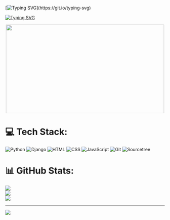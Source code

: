 [![Typing SVG](https://readme-typing-svg.demolab.com?font=Fira+Code&weight=700&size=50&duration=500&pause=1000&color=009838&center=true&vCenter=true&repeat=false&random=false&width=1000&lines=Welcome+to+my+GitHub+profile!)](https://git.io/typing-svg)

[![Typing SVG](https://readme-typing-svg.demolab.com?font=Fira+Code&weight=600&size=50&duration=1500&pause=500&color=00C3D1&center=true&multiline=true&repeat=false&random=false&width=1700&height=200&lines=My+name+is+Petko+Todorov;I'm+a+passionate+developer+and+technology+enthusiast;Here's+a+glimpse+of+my+tech+stack+and+some+GitHub+stats%3A+)](https://git.io/typing-svg)

<p align="center">
  <img src="https://user-images.githubusercontent.com/100520661/190483447-e05d90bb-efa0-48c6-bae5-b5b751a8b917.gif" width="500" height="280" />
</p>


# 💻 Tech Stack:
![Python](https://img.shields.io/badge/Python-306998?style=for-the-badge&logo=python&logoColor=white)
![Django](https://img.shields.io/badge/Django-092E20?style=for-the-badge&logo=django&logoColor=white)
![HTML](https://img.shields.io/badge/HTML-E34F26?style=for-the-badge&logo=html5&logoColor=ffffff)
![CSS](https://img.shields.io/badge/CSS-1572B6?style=for-the-badge&logo=css3&logoColor=white)
![JavaScript](https://img.shields.io/badge/JavaScript-C8B44F?style=for-the-badge&logo=javascript&logoColor=white)
![Git](https://img.shields.io/badge/Git-F05032?style=for-the-badge&logo=git&logoColor=white)
![Sourcetree](https://img.shields.io/badge/Sourcetree-0052CC?style=for-the-badge&logo=git&logoColor=white)


# 📊 GitHub Stats:
![](https://github-readme-stats.vercel.app/api?username=petko940&theme=highcontrast&hide_border=false&include_all_commits=true&count_private=false)<br/>
![](https://github-readme-streak-stats.herokuapp.com/?user=petko940&theme=highcontrast&hide_border=false)<br/>
![](https://github-readme-stats.vercel.app/api/top-langs/?username=petko940&theme=highcontrast&hide_border=false&include_all_commits=true&count_private=false&layout=compact)

---

[![](https://visitcount.itsvg.in/api?id=petko940&icon=0&color=9)](https://visitcount.itsvg.in)

